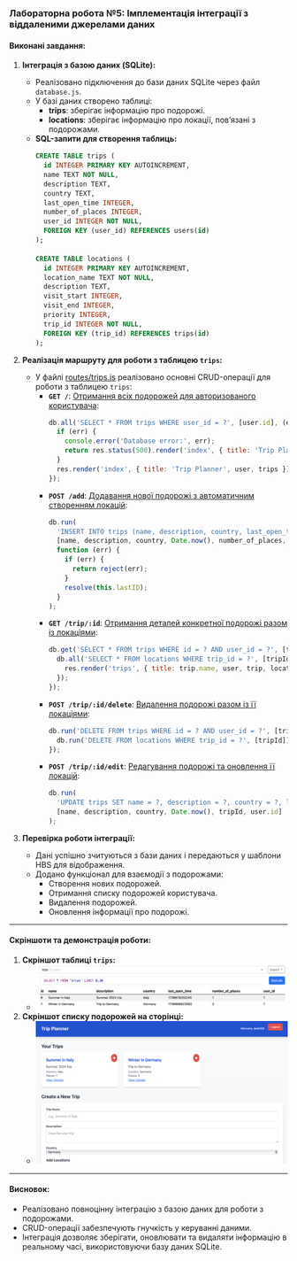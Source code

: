 ### Лабораторна робота №5: Імплементація інтеграції з віддаленими джерелами даних

#### Виконані завдання:

1. **Інтеграція з базою даних (SQLite):**
   - Реалізовано підключення до бази даних SQLite через файл `database.js`.
   - У базі даних створено таблиці:
     - **trips**: зберігає інформацію про подорожі.
     - **locations**: зберігає інформацію про локації, пов’язані з подорожами.
   - **SQL-запити для створення таблиць:**
     ```sql
     CREATE TABLE trips (
       id INTEGER PRIMARY KEY AUTOINCREMENT,
       name TEXT NOT NULL,
       description TEXT,
       country TEXT,
       last_open_time INTEGER,
       number_of_places INTEGER,
       user_id INTEGER NOT NULL,
       FOREIGN KEY (user_id) REFERENCES users(id)
     );

     CREATE TABLE locations (
       id INTEGER PRIMARY KEY AUTOINCREMENT,
       location_name TEXT NOT NULL,
       description TEXT,
       visit_start INTEGER,
       visit_end INTEGER,
       priority INTEGER,
       trip_id INTEGER NOT NULL,
       FOREIGN KEY (trip_id) REFERENCES trips(id)
     );
     ```

2. **Реалізація маршруту для роботи з таблицею `trips`:**
   - У файлі [routes/trips.js](../../routes/trips.js) реалізовано основні CRUD-операції для роботи з таблицею `trips`:
     - **`GET /`**: [Отримання всіх подорожей для авторизованого користувача](../../routes/trips.js#L7-L17):
       ```javascript
       db.all('SELECT * FROM trips WHERE user_id = ?', [user.id], (err, trips) => {
         if (err) {
           console.error('Database error:', err);
           return res.status(500).render('index', { title: 'Trip Planner', user, trips: [] });
         }
         res.render('index', { title: 'Trip Planner', user, trips });
       });
       ```
     - **`POST /add`**: [Додавання нової подорожі з автоматичним створенням локацій](../../routes/trips.js#L19-L81):
       ```javascript
       db.run(
         'INSERT INTO trips (name, description, country, last_open_time, number_of_places, user_id) VALUES (?, ?, ?, ?, ?, ?)',
         [name, description, country, Date.now(), number_of_places, user.id],
         function (err) {
           if (err) {
             return reject(err);
           }
           resolve(this.lastID);
         }
       );
       ```
     - **`GET /trip/:id`**: [Отримання деталей конкретної подорожі разом із локаціями](../../routes/trips.js#L83-L113):
       ```javascript
       db.get('SELECT * FROM trips WHERE id = ? AND user_id = ?', [tripId, user.id], (err, trip) => {
         db.all('SELECT * FROM locations WHERE trip_id = ?', [tripId], (err, locations) => {
           res.render('trips', { title: trip.name, user, trip, locations });
         });
       });
       ```
     - **`POST /trip/:id/delete`**: [Видалення подорожі разом із її локаціями](../../routes/trips.js#L115-L129):
       ```javascript
       db.run('DELETE FROM trips WHERE id = ? AND user_id = ?', [tripId, user.id], (err) => {
         db.run('DELETE FROM locations WHERE trip_id = ?', [tripId]);
       });
       ```
     - **`POST /trip/:id/edit`**: [Редагування подорожі та оновлення її локацій](../../routes/trips.js#L131-L194):
       ```javascript
       db.run(
         'UPDATE trips SET name = ?, description = ?, country = ?, last_open_time = ? WHERE id = ? AND user_id = ?',
         [name, description, country, Date.now(), tripId, user.id]
       );
       ```

3. **Перевірка роботи інтеграції:**
   - Дані успішно зчитуються з бази даних і передаються у шаблони HBS для відображення.
   - Додано функціонал для взаємодії з подорожами:
     - Створення нових подорожей.
     - Отримання списку подорожей користувача.
     - Видалення подорожей.
     - Оновлення інформації про подорожі.

---

#### **Скріншоти та демонстрація роботи:**
1. **Скріншот таблиці `trips`:**
   - ![Скріншот таблиці trips](./tripsTable.png)
2. **Скріншот списку подорожей на сторінці:**
   - ![Скріншот списку подорожей](../lab4/index.png)

---

#### Висновок:
- Реалізовано повноцінну інтеграцію з базою даних для роботи з подорожами.
- CRUD-операції забезпечують гнучкість у керуванні даними.
- Інтеграція дозволяє зберігати, оновлювати та видаляти інформацію в реальному часі, використовуючи базу даних SQLite.